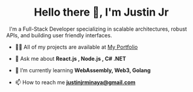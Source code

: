 <h1 align="center">Hello there 👋, I'm Justin Jr</h1>
<p>&nbsp;&nbsp;I'm a Full-Stack Developer specializing in scalable architectures, robust APIs, and building user friendly interfaces.</p>

- 👨‍💻 All of my projects are available at [My Portfolio](https://justinjrdev.com/)

- 💬 Ask me about **React.js , Node.js , C# .NET**

- 🌱 I’m currently learning **WebAssembly, Web3, Golang**

- 📫 How to reach me **justinjrminaya@gmail.com**
